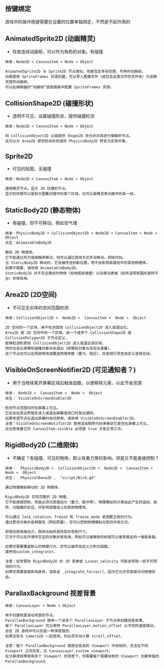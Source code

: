 ## 按键绑定
游戏中的操作按键需要在设置的位置单独绑定，不然是不起作用的
## AnimatedSprite2D (动画精灵)
- 存放连续动画帧，可以作为角色的对象。有碰撞
```
继承：Node2D < CanvasItem < Node < Object

AnimatedSprite2D 与 Sprite2D 节点类似，但是包含多张纹理，可用作动画帧。
动画使用 SpriteFrames 资源创建，可以导入图像文件（或包含此类文件的文件夹）为该精灵提供动画帧。
可以在编辑器的“动画帧”底部面板中配置 SpriteFrames 资源。
```
## CollisionShape2D (碰撞形状)
- 透明不可见，设置碰撞形状，提供碰撞检测
```
继承：Node2D < CanvasItem < Node < Object

向 CollisionObject2D 父级提供 Shape2D 并允许对其进行编辑的节点。
这可以为 Area2D 提供检测形状或将 PhysicsBody2D 转变为实体对象。
```
## Sprite2D
- 可见的贴图，无碰撞
```
继承：Node2D < CanvasItem < Node < Object

通用精灵节点。显示 2D 纹理的节点。
显示的纹理可以是较大图集纹理中的某个区域，也可以是精灵表动画中的某一帧。
```
## StaticBody2D (静态物体)
- 有碰撞，但不可移动。例如空气墙
```
继承：PhysicsBody2D < CollisionObject2D < Node2D < CanvasItem < Node < Object
派生：AnimatableBody2D

静态 2D 物理体。 
它不能通过外力或接触来移动，但可以通过其他方式手动移动，例如代码。
当 StaticBody2D 移动时，它会被传送到新位置，而不会影响其路径中的其他物理体。 
如果不需要，请改用 AnimatableBody2D。
StaticBody2D 对于完全静态的物体（如地板和墙壁）以及移动表面（如传送带和圆形旋转平台）非常有用。
```
## Area2D (2D空间)
- 不可见无实体的空间范围检测
```
继承：CollisionObject2D <  Node2D <  CanvasItem <  Node <  Object

2D 空间的一个区块，用于检测其他 CollisionObject2D 进入或退出它。
Area2D 是 2D 空间中的一个区域，由一个或多个 CollisionShape2D 或 CollisionPolygon2D 子节点定义，
能够检测到其他 CollisionObject2D 进入或退出该区域，
同时也会记录哪些碰撞对象尚未退出（即哪些对象与其存在重叠）。
这个节点也可以在局部修改或覆盖物理参数（重力、阻尼），将音频引导至自定义音频总线。
```

## VisibleOnScreenNotifier2D (可见通知者？)
- 用于当物体离开屏幕区域后触发函数，以便移除元素，以此节省资源
```
继承： Node2D <  CanvasItem <  Node <  Object
派生： VisibleOnScreenEnabler2D

检测节点范围何时在屏幕上可见。
它还会在其边界矩形进入或退出屏幕或视口时发出通知。
如果希望节点在退出屏幕时自动禁用，请改用 VisibleOnScreenEnabler2D。
注意：VisibleOnScreenNotifier2D 使用渲染剔除代码来确定它是否在屏幕上可见，
这也意味着它的 CanvasItem.visible 必须是 true 才能正常工作。
```
## RigidBody2D (二维刚体)
- 不确定？有碰撞、可见的物体，默认有重力等的影响。但是又不能直接控制？
```
继承：  PhysicsBody2D <  CollisionObject2D <  Node2D <  CanvasItem <  Node <  Object
派生：  PhysicalBone2D ,  "script/Bird.gd"

通过物理模拟移动的 2D 物理体。

RigidBody2D 实现完整的 2D 物理。 
它不能直接控制，而是必须对其施加力（重力、脉冲等），物理模拟将计算由此产生的运动、旋转、对碰撞的反应，并影响其路径上的其他物理体。

可以通过 lock_rotation、freeze 和 freeze_mode 来调整主体的行为。 
通过更改对象的各种属性（例如质量），您可以控制物理模拟对其的作用方式。

即使向刚体施加力，刚体也始终保持其形状和尺寸。 
它对于可以在环境中交互的对象非常有用，例如可以被推倒的树或可以推来推去的一堆板条箱。

如果您需要覆盖默认的物理行为，您可以编写自定义力积分函数。 
请参阅custom_integrator。

注意：经常更改 RigidBody2D 的 2D 变换或 Linear_velocity 可能会导致一些不可预测的行为。 
如果您需要直接影响身体，请首选 _integrate_forces()，因为它允许您直接访问物理状态。
```

## ParallaxBackground 视差背景
```
继承：CanvasLayer < Node < Object

用于创建视差滚动背景的节点。
ParallaxBackground 使用一个或多个 ParallaxLayer 子节点来创建视差效果。
每个 ParallaxLayer 可以使用 ParallaxLayer.motion_offset 以不同的速度移动。
这在 2D 游戏中可以创造一种深度错觉。
如果没有与 Camera2D 一起使用，你必须手动计算 scroll_offset。

注意：每个 ParallaxBackground 都是在各自的 Viewport 中绘制的，无法在不同 Viewport 之间共享，见 CanvasLayer.custom_viewport。
在分屏游戏等使用多个 Viewport 的场景下，你需要每个需要绘制的 Viewport 创建单独的 ParallaxBackground。
```